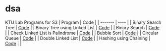 # dsa

KTU Lab Programs for S3
| Program | Code |
| ------- | ---- |
| Binary Search Tree | [Code](https://github.com/sora-san45/dsa/blob/master/BST.c) |
| Binary Tree using Linked List | [Code](https://github.com/sora-san45/dsa/blob/master/binarytreeLL.c) |
| Binary Search | [Code](https://github.com/sora-san45/dsa/blob/master/binarysearch.c) |
| Check Linked List is Palindrome | [Code](https://github.com/sora-san45/dsa/blob/master/PalindromeLL.c) |
| Bubble Sort | [Code](https://github.com/sora-san45/dsa/blob/master/bubblesort.c) |
| Circular Queue | [Code](https://github.com/sora-san45/dsa/blob/master/circularqueue.c) |
| Double Linked List | [Code](https://github.com/sora-san45/dsa/blob/master/doublylinkedlist.c) |
| Hashing using Chaining | [Code](https://github.com/sora-san45/dsa/blob/master/hashchain.c) |
|



